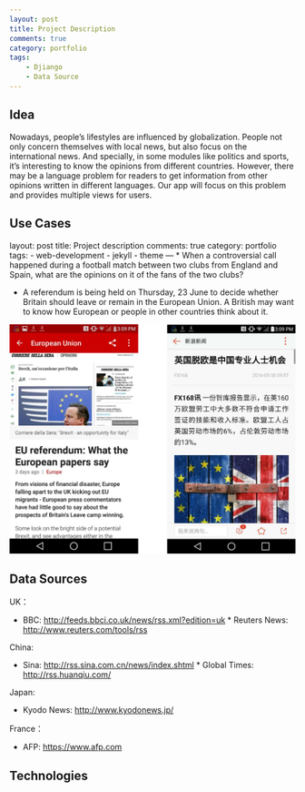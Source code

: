 ```yaml
---
layout: post
title: Project Description
comments: true
category: portfolio
tags:
    - Djiango
    - Data Source
---
```


## Idea ##


Nowadays, people’s lifestyles are influenced by globalization. People not only concern themselves with local news, but also focus on the international news. And specially, in some modules like politics and sports, it’s interesting to know the opinions from different countries. However, there may be a language problem for readers to get information from other opinions written in different languages. Our app will focus on this problem and provides multiple views for users.


## Use Cases ##

layout: post title: Project description comments: true category: portfolio tags: - web-development - jekyll - theme — * When a controversial call happened during a football match between two clubs from England and Spain, what are the opinions on it of the fans of the two clubs?

* A referendum is being held on Thursday, 23 June to decide whether Britain should leave or remain in the European Union. A British may want to know how European or people in other countries think about it.

<img src="/_assets/bbc.png" />

## Data Sources ## 

UK：
* BBC: http://feeds.bbci.co.uk/news/rss.xml?edition=uk * Reuters News: http://www.reuters.com/tools/rss

China:
* Sina: http://rss.sina.com.cn/news/index.shtml * Global Times: http://rss.huanqiu.com/

Japan:
* Kyodo News: http://www.kyodonews.jp/

France：
* AFP: https://www.afp.com


## Technologies ##
